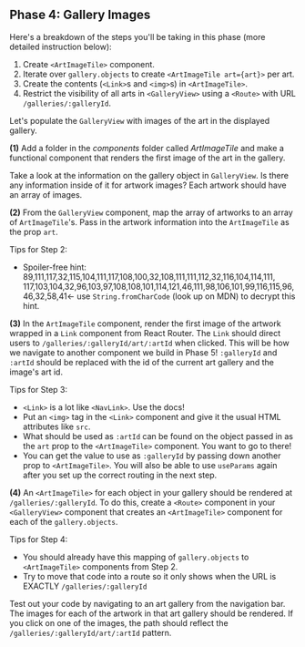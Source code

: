 ## Phase 4: Gallery Images

Here's a breakdown of the steps you'll be taking in this phase (more detailed
instruction below):

1. Create `<ArtImageTile>` component.
2. Iterate over `gallery.objects` to create `<ArtImageTile art={art}>` per art.
3. Create the contents (`<Link>`s and `<img>`s) in `<ArtImageTile>`.
4. Restrict the visibility of all arts in `<GalleryView>` using a `<Route>` with
   URL `/galleries/:galleryId`.

Let's populate the `GalleryView` with images of the art in the displayed
gallery. 

**(1)** Add a folder in the _components_ folder called _ArtImageTile_ and make a
functional component that renders the first image of the art in the gallery.

Take a look at the information on the gallery object in `GalleryView`. Is there
any information inside of it for artwork images? Each artwork should have an
array of images. 

**(2)** From the `GalleryView` component, map the array of artworks to an array
of `ArtImageTile`'s. Pass in the artwork information into the `ArtImageTile` as
the prop `art`.

Tips for Step 2:

- Spoiler-free hint:
  89,111,117,32,115,104,111,117,108,100,32,108,111,111,112,32,116,104,114,111,
  117,103,104,32,96,103,97,108,108,101,114,121,46,111,98,106,101,99,116,115,96,
  46,32,58,41<- use `String.fromCharCode` (look up on MDN) to decrypt this hint.

**(3)** In the `ArtImageTile` component, render the first image of the artwork
wrapped in a `Link` component from React Router. The `Link` should direct users
to `/galleries/:galleryId/art/:artId` when clicked. This will be how we navigate
to another component we build in Phase 5! `:galleryId` and `:artId` should be
replaced with the id of the current art gallery and the image's art id.

Tips for Step 3:

- `<Link>` is a lot like `<NavLink>`. Use the docs!
- Put an `<img>` tag in the `<Link>` component and give it the usual HTML
  attributes like `src`.
- What should be used as `:artId` can be found on the object passed in as the
  `art` prop to the `<ArtImageTile>` component. You want to go to there!
- You can get the value to use as `:galleryId` by passing down another prop to
  `<ArtImageTile>`. You will also be able to use `useParams` again after you set
  up the correct routing in the next step.

**(4)** An `<ArtImageTile>` for each object in your gallery should be rendered
at `/galleries/:galleryId`. To do this, create a `<Route>` component in your
`<GalleryView>` component that creates an `<ArtImageTile>` component for each of
the `gallery.objects`.

Tips for Step 4:

- You should already have this mapping of `gallery.objects` to `<ArtImageTile>`
  components from Step 2.
- Try to move that code into a route so it only shows when the URL is EXACTLY
  `/galleries/:galleryId`

Test out your code by navigating to an art gallery from the navigation bar.
The images for each of the artwork in that art gallery should be rendered. If
you click on one of the images, the path should reflect the
`/galleries/:galleryId/art/:artId` pattern.

[http://localhost:3000]: http://localhost:3000
[Harvard Art Museum API]: https://www.harvardartmuseums.org/collections/api
[Harvard Art Museum seed file]: https://appacademy-open-assets.s3-us-west-1.amazonaws.com/Modular-Curriculum/content/react-redux/topics/intro-to-react/projects/art-museum/harvardArt.js
[navlink]: https://reactrouter.com/web/api/NavLink
[key]: https://reactjs.org/docs/lists-and-keys.html
[route]: https://reactrouter.com/web/api/Route
[use-params]: https://reactrouter.com/web/api/Hooks/useparams
[switch]: https://reactrouter.com/web/api/Switch